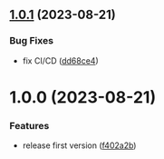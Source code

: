 ## [1.0.1](https://github.com/fgiova/fastify-rest-gateway/compare/1.0.0...1.0.1) (2023-08-21)


### Bug Fixes

* fix CI/CD ([dd68ce4](https://github.com/fgiova/fastify-rest-gateway/commit/dd68ce4b7d287cbce5d4000b398366fdf3ca9639))

# 1.0.0 (2023-08-21)


### Features

* release first version ([f402a2b](https://github.com/fgiova/fastify-rest-gateway/commit/f402a2b683686a4536596bf33c7d58508dfeb56b))
